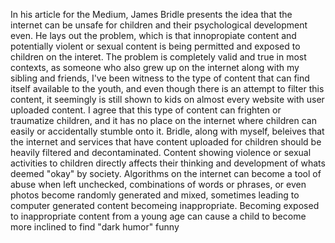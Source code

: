 In his article for the Medium, James Bridle presents the idea that the internet can be unsafe for children and their psychological development even. He lays out the problem, which is that innopropiate content and potentially violent or sexual content is being permitted and exposed to children on the interet. The problem is completely valid and true in most contexts, as someone who also grew up on the internet along with my sibling and friends, I've been witness to the type of content that can find itself available to the youth, and even though there is an attempt to filter this content, it seemingly is still shown to kids on almost every website with user uploaded content.
I agree that this type of content can frighten or traumatize children, and it has no place on the internet where children can easily or accidentally stumble onto it. Bridle, along with myself, beleives that the internet and services that have content uploaded for children should be heavily filtered and decontaminated. Content showing violence or sexual activities to children directly affects their thinking and development of whats deemed "okay" by society. Algorithms on the internet can become a tool of abuse when left unchecked, combinations of words or phrases, or even photos become randomly generated and mixed, sometimes leading to computer generated content becomeing inappropriate. Becoming exposed to inappropriate content from a young age can cause a child to become more inclined to find "dark humor" funny

